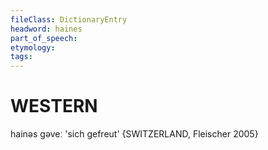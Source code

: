 ```yaml
---
fileClass: DictionaryEntry
headword: haines 
part_of_speech: 
etymology: 
tags: 
---
```


WESTERN
========

hainəs gəveː 'sich gefreut' {SWITZERLAND, Fleischer 2005}